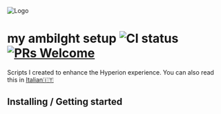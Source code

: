 ![Logo](https://drive.google.com/open?id=0B0eJ6-uYxtK4OFhSU01WN3U4emM)
# my ambilght setup ![CI status](https://img.shields.io/badge/build-passing-brightgreen.svg) [![PRs Welcome](https://img.shields.io/badge/PRs-welcome-brightgreen.svg)](http://makeapullrequest.com)
Scripts I created to enhance the Hyperion experience. You can also read this in [Italian🇮🇹](README-it-IT.md)

## Installing / Getting started

